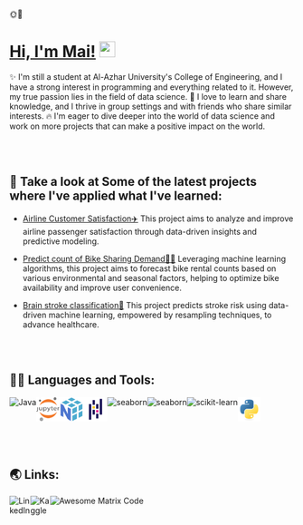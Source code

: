 🌞🌼

# [Hi, I'm Mai!](https://www.youtube.com/channel/UCietjxpksncMdOUkycv5nqA) <img src="https://media.giphy.com/media/hvRJCLFzcasrR4ia7z/giphy.gif" width="28px" height="28px">

✨ I'm still a student at Al-Azhar University's College of Engineering, and I have a strong interest in programming and everything related to it. However, my true passion lies in the field of data science.
🤩 I love to learn and share knowledge, and I thrive in group settings and with friends who share similar interests. 
🔥 I'm eager to dive deeper into the world of data science and work on more projects that can make a positive impact on the world.

<br> <br/>

## 🚀 Take a look at Some of the latest projects where I've applied what I've learned:

- [Airline Customer Satisfaction✈️](https://github.com/MaiHesham103/Airlines-Customer-Satisfaction/blob/main/airlines-customer-satisfaction-eda-modeling.ipynb)
  This project aims to analyze and improve airline passenger satisfaction through data-driven insights and predictive modeling.
  
- [Predict count of Bike Sharing Demand🚴‍♀️](https://github.com/MaiHesham103/Predict-count-of-Bike-Sharing-Demand./blob/main/predict-count-of-bike-sharing-demand.ipynb)
   Leveraging machine learning algorithms, this project aims to forecast bike rental counts based on various environmental and seasonal factors, helping to optimize bike 
    availability and improve user convenience.
  
- [Brain stroke classification🧠](https://github.com/MaiHesham103/Brain-stroke-classification/blob/main/brain-stroke-classification.ipynb)
  This project predicts stroke risk using data-driven machine learning, empowered by resampling techniques, to advance healthcare.

  <br> <br/>

## 👩‍💻 Languages and Tools:
  
<a href="https://www.java.com" target="_blank">
  <img align="left" alt="Java" height ="42px" src="https://raw.githubusercontent.com/rahul-jha98/github_readme_icons/main/language_and_tools/square/java/java.svg">
</a>
<a href="https://www.python.org" target="_blank">
  <img src="https://raw.githubusercontent.com/devicons/devicon/master/icons/python/python-original.svg" alt="python" width="40" alt="figma" height='42px'/>
</a>
<a href="https://jupyter.org/" target="_blank">
  <img src="https://raw.githubusercontent.com/devicons/devicon/master/icons/jupyter/jupyter-original-wordmark.svg" alt="jupyter" align="left" height='42px'/> 
</a>
<a href="https://numpy.org/" target="_blank">
  <img align="left" height ="42px" src="https://raw.githubusercontent.com/devicons/devicon/master/icons/numpy/numpy-original.svg" alt="numpy"/>
</a>
<a href="https://pandas.pydata.org/" target="_blank">
  <img align="left" height ="42px" src="https://raw.githubusercontent.com/devicons/devicon/2ae2a900d2f041da66e950e4d48052658d850630/icons/pandas/pandas-original.svg" alt="pandas"/>
</a>
<a href="https://seaborn.pydata.org/" target="_blank"> 
  <img align="left" height ="42px"  src="https://seaborn.pydata.org/_images/logo-mark-lightbg.svg" alt="seaborn"/>
</a>
<a href= "https://matplotlib.org/" target="_blank"> 
  <img align="left" height ="42px"  src="https://matplotlib.org/_static/logo_light.svg" alt="seaborn"/>
</a>
<a href="https://scikit-learn.org/" target="_blank">
  <img align="left" height ="42px" src="https://upload.wikimedia.org/wikipedia/commons/0/05/Scikit_learn_logo_small.svg" alt="scikit-learn"/>
</a>

<br> <br/>

##  🌏 Links:

[<img align="left" alt="LinkedIn" width="37px" src="https://upload.wikimedia.org/wikipedia/commons/thumb/8/81/LinkedIn_icon.svg/768px-LinkedIn_icon.svg.png" />][linkedin]
[<img align="left" alt="Kaggle" width="35px" src="https://www.vectorlogo.zone/logos/kaggle/kaggle-icon.svg" />][kaggle]

[linkedin]: https://www.linkedin.com/in/mai-hesham-ghoniem
[kaggle]: https://www.kaggle.com/maihesham103


<img src = 'https://github.com/MaiHesham103/MaiHesham103/assets/123440198/f7fd78a4-50a3-4ade-a980-ff701abf29a0' alt = 'Awesome Matrix Code' align='left' width='400'/>

